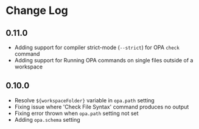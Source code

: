 # Change Log

## 0.11.0

- Adding support for compiler strict-mode (`--strict`) for OPA `check` command
- Adding support for Running OPA commands on single files outside of a workspace

## 0.10.0

- Resolve `${workspaceFolder}` variable in `opa.path` setting
- Fixing issue where 'Check File Syntax' command produces no output
- Fixing error thrown when `opa.path` setting not set
- Adding `opa.schema` setting
